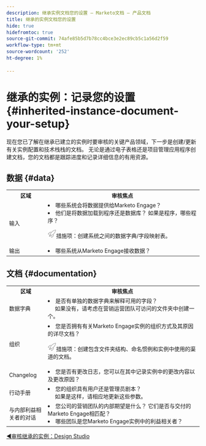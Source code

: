 ```yaml
---
description: 继承实例文档您的设置 — Marketo文档 — 产品文档
title: 继承的实例文档您的设置
hide: true
hidefromtoc: true
source-git-commit: 74afe85b5d7b78cc4bce3e2ec89cb5c1a56d2f59
workflow-type: tm+mt
source-wordcount: '252'
ht-degree: 1%

---
```


# 继承的实例：记录您的设置 {#inherited-instance-document-your-setup}

现在您已了解在继承已建立的实例时要审核的关键产品领域，下一步是创建/更新有关实例配置和技术栈栈的文档。 无论是通过电子表格还是项目管理应用程序创建文档，您的文档都是跟踪进度和记录详细信息的有用资源。

## 数据 {#data}

<table style="table-layout:auto"> 
 <tbody> 
  <tr> 
   <th style="width:20%">区域</th> 
   <th>审核焦点</th>
  </tr> 
  <tr> 
   <td>输入</td> 
   <td><li>哪些系统会将数据提供给Marketo Engage？</li>
   <li>他们是将数据加载到程序还是数据库？ 如果是程序，哪些程序？</li>
   <p><img src="assets/action-item-icon.png" alt="措施项图标">措施项：创建系统之间的数据字典/字段映射表。</td>
  </tr>
  <tr> 
   <td>输出</td> 
   <td><li>哪些系统从Marketo Engage接收数据？</li></td>
  </tr>
 </tbody> 
</table>

## 文档 {#documentation}

<table style="table-layout:auto"> 
 <tbody> 
  <tr> 
   <th style="width:20%">区域</th> 
   <th>审核焦点</th>
  </tr> 
  <tr> 
   <td>数据字典</td> 
   <td><li>是否有单独的数据字典来解释可用的字段？
   <br/>     如果没有，请考虑在营销运营团队可访问的文件夹中创建一个。</li></td>
  </tr>
  <tr> 
   <td>组织</td> 
    <td><li>您是否拥有有关Marketo Engage实例的组织方式及其原因的详尽文档？</li>
   <p><p><img src="assets/action-item-icon.png" alt="措施项图标">措施项：创建包含文件夹结构、命名惯例和实例中使用的渠道的文档。</td>
  </tr>
  <tr> 
   <td>Changelog</td> 
    <td><li>您是否有更改日志，您可以在其中记录实例中的更改内容以及更改原因？</li></td>
  </tr>
  <tr> 
   <td>行动手册</td> 
    <td><li>您的组织具有用户还是管理员剧本？ 
    <br/>     如果是这样，请相应地更新这些参数。</li></td>
  </tr>
  <tr> 
   <td>与内部利益相关者的对话</td> 
    <td><li>您公司的营销团队的内部期望是什么？ 它们是否与交付的Marketo Engage相匹配？</li>
   <li>哪些团队是您Marketo Engage实例中的利益相关者？</li></td>
  </tr>
 </tbody> 
</table>

[◄审核继承的实例：Design Studio](/help/marketo/getting-started/inheriting-a-marketo-instance/design-studio-checklist.md)
